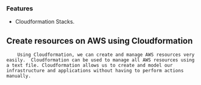 ### Features

-  Cloudformation Stacks.

Create  resources on AWS using Cloudformation
-------------

```
    Using Cloudformation, we can create and manage AWS resources very easily.  Cloudformation can be used to manage all AWS resources using a text file. Cloudformation allows us to create and model our infrastructure and applications without having to perform actions manually.
```
